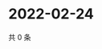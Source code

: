 # 2022-02-24

共 0 条

<!-- BEGIN WEIBO -->
<!-- 最后更新时间 Thu Feb 24 2022 17:01:01 GMT+0800 (China Standard Time) -->

<!-- END WEIBO -->
